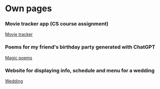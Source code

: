 # Own pages

### Movie tracker app (CS course assignment)
[Movie tracker](https://tsoha-movie-tracker.fly.dev/)

### Poems for my friend's birthday party generated with ChatGPT
[Magic poems](https://xelmas.github.io/Magic-poems/index.html)

### Website for displaying info, schedule and menu for a wedding
[Wedding](https://xelmas.github.io/wedding/index.html)